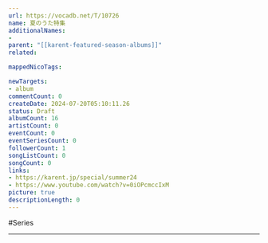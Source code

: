 ```yaml
---
url: https://vocadb.net/T/10726
name: 夏のうた特集
additionalNames: 
- 
parent: "[[karent-featured-season-albums]]"
related:

mappedNicoTags:

newTargets:
- album
commentCount: 0
createDate: 2024-07-20T05:10:11.26
status: Draft
albumCount: 16
artistCount: 0
eventCount: 0
eventSeriesCount: 0
followerCount: 1
songListCount: 0
songCount: 0
links: 
- https://karent.jp/special/summer24
- https://www.youtube.com/watch?v=0iOPcmccIxM
picture: true
descriptionLength: 0
---
```


#Series



---

